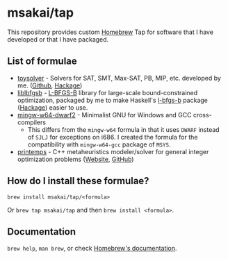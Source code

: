 # msakai/tap

This repository provides custom [Homebrew](https://brew.sh/) Tap for software that I have developed or that I have packaged.

## List of formulae

* [toysolver](Formula/toysolver.rb) - Solvers for SAT, SMT, Max-SAT, PB, MIP, etc. developed by me. ([Github](https://github.com/msakai/toysolver), [Hackage](https://hackage.haskell.org/package/toysolver))
* [liblbfgsb](Formula/liblbfgsb.rb) - [L-BFGS-B](https://users.iems.northwestern.edu/~nocedal/lbfgsb.html) library for large-scale bound-constrained optimization, packaged by me to make Haskell's [l-bfgs-b](http://nonempty.org/software/haskell-l-bfgs-b) package ([Hackage](https://hackage.haskell.org/package/l-bfgs-b)) easier to use.
* [mingw-w64-dwarf2](Formula/mingw-w64-dwarf2.rb) - Minimalist GNU for Windows and GCC cross-compilers
  * This differs from the `mingw-w64` formula in that it uses `DWARF` instead of `SJLJ` for exceptions on i686. I created the formula for the compatibility with `mingw-w64-gcc` package of `MSYS`.
* [printemps](Formula/printemps.rb) - C++ metaheuristics modeler/solver for general integer optimization problems ([Website](https://snowberryfield.github.io/printemps/), [GitHub](https://github.com/snowberryfield/printemps))

## How do I install these formulae?
`brew install msakai/tap/<formula>`

Or `brew tap msakai/tap` and then `brew install <formula>`.

## Documentation
`brew help`, `man brew`, or check [Homebrew's documentation](https://docs.brew.sh).
